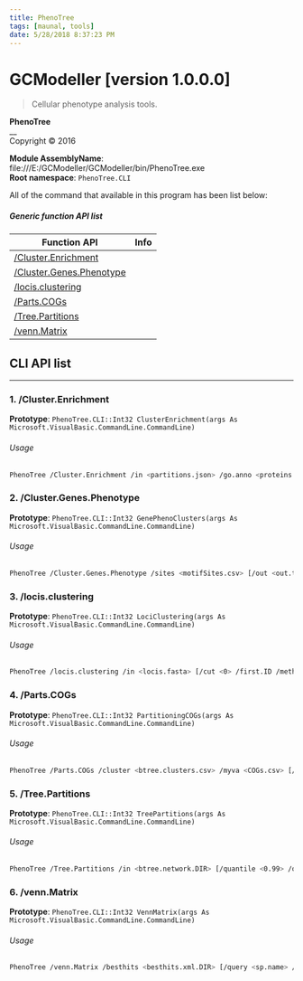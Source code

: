 ```yaml
---
title: PhenoTree
tags: [maunal, tools]
date: 5/28/2018 8:37:23 PM
---
```

# GCModeller [version 1.0.0.0]
> Cellular phenotype analysis tools.

<!--more-->

**PhenoTree**<br/>
__<br/>
Copyright ©  2016

**Module AssemblyName**: file:///E:/GCModeller/GCModeller/bin/PhenoTree.exe<br/>
**Root namespace**: ``PhenoTree.CLI``<br/>


All of the command that available in this program has been list below:

##### Generic function API list
|Function API|Info|
|------------|----|
|[/Cluster.Enrichment](#/Cluster.Enrichment)||
|[/Cluster.Genes.Phenotype](#/Cluster.Genes.Phenotype)||
|[/locis.clustering](#/locis.clustering)||
|[/Parts.COGs](#/Parts.COGs)||
|[/Tree.Partitions](#/Tree.Partitions)||
|[/venn.Matrix](#/venn.Matrix)||

## CLI API list
--------------------------
<h3 id="/Cluster.Enrichment"> 1. /Cluster.Enrichment</h3>


**Prototype**: ``PhenoTree.CLI::Int32 ClusterEnrichment(args As Microsoft.VisualBasic.CommandLine.CommandLine)``

###### Usage
```bash
PhenoTree /Cluster.Enrichment /in <partitions.json> /go.anno <proteins.go.annos.csv> [/go.brief <go_brief.csv> /out <out.DIR>]
```
<h3 id="/Cluster.Genes.Phenotype"> 2. /Cluster.Genes.Phenotype</h3>


**Prototype**: ``PhenoTree.CLI::Int32 GenePhenoClusters(args As Microsoft.VisualBasic.CommandLine.CommandLine)``

###### Usage
```bash
PhenoTree /Cluster.Genes.Phenotype /sites <motifSites.csv> [/out <out.tree_cluster.csv> /parallel]
```
<h3 id="/locis.clustering"> 3. /locis.clustering</h3>


**Prototype**: ``PhenoTree.CLI::Int32 LociClustering(args As Microsoft.VisualBasic.CommandLine.CommandLine)``

###### Usage
```bash
PhenoTree /locis.clustering /in <locis.fasta> [/cut <0> /first.ID /method <NeedlemanWunsch> /colors <clusters> /clusters <20> /out <out.DIR>]
```
<h3 id="/Parts.COGs"> 4. /Parts.COGs</h3>


**Prototype**: ``PhenoTree.CLI::Int32 PartitioningCOGs(args As Microsoft.VisualBasic.CommandLine.CommandLine)``

###### Usage
```bash
PhenoTree /Parts.COGs /cluster <btree.clusters.csv> /myva <COGs.csv> [/depth <-1> /out <EXPORT_DIR>]
```
<h3 id="/Tree.Partitions"> 5. /Tree.Partitions</h3>


**Prototype**: ``PhenoTree.CLI::Int32 TreePartitions(args As Microsoft.VisualBasic.CommandLine.CommandLine)``

###### Usage
```bash
PhenoTree /Tree.Partitions /in <btree.network.DIR> [/quantile <0.99> /out <out.DIR>]
```
<h3 id="/venn.Matrix"> 6. /venn.Matrix</h3>


**Prototype**: ``PhenoTree.CLI::Int32 VennMatrix(args As Microsoft.VisualBasic.CommandLine.CommandLine)``

###### Usage
```bash
PhenoTree /venn.Matrix /besthits <besthits.xml.DIR> [/query <sp.name> /limits -1 /out <out.txt>]
```
